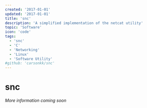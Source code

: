 ```yaml
---
created: '2017-01-01'
updated: '2017-01-01'
title: 'snc'
description: 'A simplified implementation of the netcat utility'
topic: 'Software'
icon: 'code'
tags:
  - 'snc'
  - 'C'
  - 'Networking'
  - 'Linux'
  - 'Software Utility'
#github: 'carsonkk/snc'
---
```


# snc

*More information coming soon*